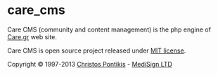 care_cms
========

Care CMS (community and content management) is the php engine of [Care.gr](http://www.care.gr) web site.

Care CMS is open source project released under [MIT license](http://opensource.org/licenses/MIT).

Copyright &copy; 1997-2013 [Christos Pontikis](http://www.pontikis.net) - [MediSign LTD](http://www.medisign.com)
